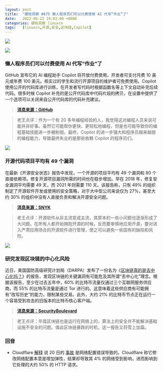 ```yaml
---
layout: post
title:	"硬核观察 #675 懒人程序员们可以付费使用 AI 代写“作业”了"
date:	2022-06-22 19:02:00 +0800 
categories:	硬核观察 linuxcn 
tags:	[linuxcn,开源,安全,区块链,Copilot]
---
```



![](/Asserts/Images//attachment/album/202206/22/190024x3xz228919qi5v3i.jpg)


![](/Asserts/Images//attachment/album/202206/22/190034e5bz5j3cwmq55qff.jpg)


### 懒人程序员们可以付费使用 AI 代写“作业”了


GitHub 宣布它的 AI 编程助手 Copilot 将开放付费使用，开发者可支付月费 10 美元或年费 100 美元。核实过的学生和流行开源项目的维护者可免费使用。Copilot 使用公开的代码库进行训练，在开发者写代码时根据函数名等上下文自动补完后续代码。很多时候 Copilot 补充的是公开代码库中代码片段的拷贝，在设置中提供了一个选项可以关闭来自公开代码库的代码补充建议。



> 
> **[消息来源：GitHub](https://github.blog/2022-06-21-github-copilot-is-generally-available-to-all-developers/)**
> 
> 
> 



> 
> 老王点评：作为一个有 20 多年编程经验的人，我觉得这对编程人员来说可能并非好事。虽然它可能帮你更快、更轻松地编程，但是也可能导致你的编程基础技能进一步被削弱。最终，Copilot 的进一步强大和程序员越来越弱的编程能力，导致最终失业的是那些依赖 Copilot 的程序员们。
> 
> 
> 


![](/Asserts/Images//attachment/album/202206/22/190054tk0c5efmr6o5kcmb.jpg)


### 开源代码项目平均有 49 个漏洞


在最新《开源安全状态》报告中发现，一个开源的项目平均有 49 个漏洞和 80 个直接依赖项。修复开源项目漏洞所需的时间也在稳步增加。早在 2018 年，修复安全漏洞平均需要 49 天，而 2021 年则需要 110 天。该报告称，只有 49% 的组织制定了开源软件开发或使用的安全策略，对于大中型公司来说仅为 27%，甚至大约 30% 的组织中没有人直接负责和解决开源安全问题。



> 
> **[消息来源：SNYK](https://snyk.io/reports/open-source-security/)**
> 
> 
> 



> 
> 老王点评：开源软件从非主流变成主流，其原本的一些小问题也逐渐形成了大问题。在所有人都开始拥抱开源的时候，反而要审慎地应用开源，要对进入严肃应用场合的开源软件进行管理，使之可以避免一些固有的缺陷和风险。
> 
> 
> 


![](/Asserts/Images//attachment/album/202206/22/190108vkmjzjkmr11g8pne.jpg)


### 研究发现区块链的中心化风险


近日，美国国防高级研究计划局（DARPA）发布了一份名为《[区块链真的是去中心化吗？](https://assets-global.website-files.com/5fd11235b3950c2c1a3b6df4/62af6c641a672b3329b9a480_Unintended_Centralities_in_Distributed_Ledgers.pdf)》的报告，发现区块链的关键漏洞有可能危及其所谓“去中心化”理念。根据该报告，至少在过去五年中，60% 的比特币流量仅通过三个互联网服务供应商，而 55% 的比特币流量是通过 Tor 进行的。这意味着这些供应商有可能拥有“改写历史”的能力，限制某些交易。此外，大约 21% 的比特币节点正在运行一个容易受到攻击的旧版本的比特币核心客户端。



> 
> **[消息来源：SecurityBoulevard](https://securityboulevard.com/2022/06/are-blockchains-decentralized/)**
> 
> 
> 



> 
> 老王点评：毕竟区块链也是运行在网络上的，算法上的安全并不能解决基础设施不安全的问题。值此区块链暴跌的时机，这一报告又将雪上加霜。
> 
> 
> 


### 回音


* Cloudflare [解释](https://www.bleepingcomputer.com/news/technology/massive-cloudflare-outage-caused-by-network-configuration-error/) 说 20 日的 [事故](/article-14741-1.html) 是网络配置错误导致的。Cloudflare 称它修改网络配置本意是增加弹性，结果却导致其 4% 的网络受到影响，进而影响到它处理的大约 50% 的 HTTP 请求。
